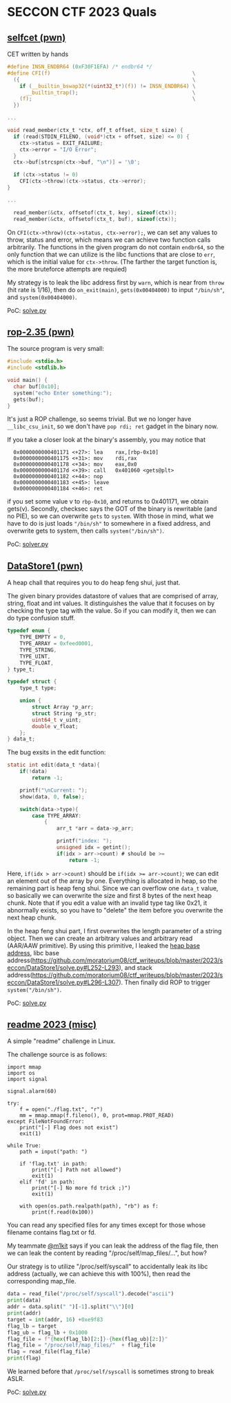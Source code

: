 # SECCON CTF 2023 Quals

## [selfcet (pwn)](selfcet/)

CET written by hands

```c
#define INSN_ENDBR64 (0xF30F1EFA) /* endbr64 */
#define CFI(f)                                              \
  ({                                                        \
    if (__builtin_bswap32(*(uint32_t*)(f)) != INSN_ENDBR64) \
      __builtin_trap();                                     \
    (f);                                                    \
  })

...

void read_member(ctx_t *ctx, off_t offset, size_t size) {
  if (read(STDIN_FILENO, (void*)ctx + offset, size) <= 0) {
    ctx->status = EXIT_FAILURE;
    ctx->error = "I/O Error";
  }
  ctx->buf[strcspn(ctx->buf, "\n")] = '\0';

  if (ctx->status != 0)
    CFI(ctx->throw)(ctx->status, ctx->error);
}

...

  read_member(&ctx, offsetof(ctx_t, key), sizeof(ctx));
  read_member(&ctx, offsetof(ctx_t, buf), sizeof(ctx));

```

On `CFI(ctx->throw)(ctx->status, ctx->error);`, we can set any values to throw, status and error, which means we can achieve two function calls arbitrarily.
The functions in the given program do not contain `endbr64`, so the only function that we can utilize is the libc functions that are close to `err`, which is the initial value for `ctx->throw`. (The farther the target function is, the more bruteforce attempts are requied)

My strategy is to leak the libc address first by `warn`, which is near from `throw` (hit rate is 1/16), then do `on_exit(main)`, `gets(0x00404000)` to input `"/bin/sh"`, and `system(0x00404000)`.

PoC: [solve.py](selfcet/solve.py)


## [rop-2.35 (pwn)](rop-2.35)

The source program is very small:
```c
#include <stdio.h>
#include <stdlib.h>

void main() {
  char buf[0x10];
  system("echo Enter something:");
  gets(buf);
}
```

It's just a ROP challenge, so seems trivial.
But we no longer have `__libc_csu_init`, so we don't have `pop rdi; ret` gadget in the binary now. 

If you take a closer look at the binary's assembly, you may notice that
```
  0x0000000000401171 <+27>:	lea    rax,[rbp-0x10]
  0x0000000000401175 <+31>:	mov    rdi,rax
  0x0000000000401178 <+34>:	mov    eax,0x0
  0x000000000040117d <+39>:	call   0x401060 <gets@plt>
  0x0000000000401182 <+44>:	nop
  0x0000000000401183 <+45>:	leave
  0x0000000000401184 <+46>:	ret
```
if you set some value v to `rbp-0x10`, and returns to 0x401171, we obtain gets(v).
Secondly, checksec says the GOT of the binary is rewritable (and no PIE), so we can overwrite `gets` to `system`.
With those in mind, what we have to do is just loads `"/bin/sh"` to somewhere in a fixed address, and overwrite gets to system, then calls `system("/bin/sh")`.

PoC: [solver.py](rop-2.35/solve.py)

## [DataStore1 (pwn)](DataStore1)

A heap chall that requires you to do heap feng shui, just that.

The given binary provides datastore of values that are comprised of array, string, float and int values.
It distinguishes the value that it focuses on by checking the type tag with the value. So if you can modify it, then we can do type confusion stuff.

```c
typedef enum {
	TYPE_EMPTY = 0,
	TYPE_ARRAY = 0xfeed0001,
	TYPE_STRING,
	TYPE_UINT,
	TYPE_FLOAT,
} type_t;

typedef struct {
	type_t type;

	union {
		struct Array *p_arr;
		struct String *p_str;
		uint64_t v_uint;
		double v_float;
	};
} data_t;

```

The bug exsits in the edit function:
```c
static int edit(data_t *data){
	if(!data)
		return -1;

	printf("\nCurrent: ");
	show(data, 0, false);

	switch(data->type){
		case TYPE_ARRAY:
			{
				arr_t *arr = data->p_arr;

				printf("index: ");
				unsigned idx = getint();
				if(idx > arr->count) # should be >=
					return -1;
```
Here, `if(idx > arr->count)` should be `if(idx >= arr->count)`; we can edit an element out of the array by one.
Everything is allocated in heap, so the remaining part is heap feng shui.
Since we can overflow one `data_t` value, so basically we can overwrite the size and first 8 bytes of the next heap chunk.
Note that if you edit a value with an invalid type tag like 0x21, it abnormally exists, so you have to "delete" the item before you overwrite the next heap chunk.

In the heap feng shui part, I first overwrites the length parameter of a string object. Then we can create an arbitrary values and arbitrary read (AAR/AAW primitive).
By using this primitive, I leaked the [heap base address](https://github.com/moratorium08/ctf_writeups/blob/master/2023/seccon/DataStore1/solve.py#L239-L248), libc base address(https://github.com/moratorium08/ctf_writeups/blob/master/2023/seccon/DataStore1/solve.py#L252-L293), and stack address(https://github.com/moratorium08/ctf_writeups/blob/master/2023/seccon/DataStore1/solve.py#L296-L307). Then finally did ROP to trigger `system("/bin/sh")`.

PoC: [solve.py](rop-2.35/solve.py)



## [readme 2023 (misc)](readme2023)

A simple "readme" challenge in Linux.

The challenge source is as follows:
```
import mmap
import os
import signal

signal.alarm(60)

try:
    f = open("./flag.txt", "r")
    mm = mmap.mmap(f.fileno(), 0, prot=mmap.PROT_READ)
except FileNotFoundError:
    print("[-] Flag does not exist")
    exit(1)

while True:
    path = input("path: ")

    if 'flag.txt' in path:
        print("[-] Path not allowed")
        exit(1)
    elif 'fd' in path:
        print("[-] No more fd trick ;)")
        exit(1)

    with open(os.path.realpath(path), "rb") as f:
        print(f.read(0x100))
```

You can read any specified files for any times except for those whose filename contains flag.txt or fd.

My teammate [@m1kit](https://x.com/m1kit) says if you can leak the address of the flag file, then we can leak the content by reading "/proc/self/map_files/...", but how?

Our strategy is to utilize "/proc/self/syscall" to accidentally leak its libc address (actually, we can achieve this with 100%), then read the corresponding map_file.

```python
data = read_file("/proc/self/syscall").decode("ascii")
print(data)
addr = data.split(" ")[-1].split("\\")[0]
print(addr)
target = int(addr, 16) +0xe9f83
flag_lb = target
flag_ub = flag_lb + 0x1000
flag_file = f"{hex(flag_lb)[2:]}-{hex(flag_ub)[2:]}"
flag_file = "/proc/self/map_files/"  + flag_file
flag = read_file(flag_file)
print(flag)
```

We learned before that `/proc/self/syscall` is sometimes strong to break ASLR.

PoC: [solve.py](readme2023/solve.py)